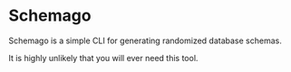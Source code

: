 # Schemago

Schemago is a simple CLI for generating randomized database schemas.

It is highly unlikely that you will ever need this tool.